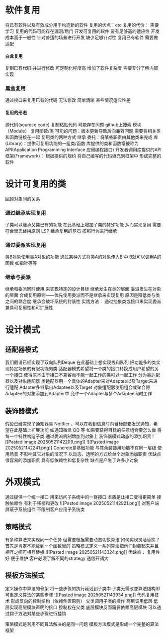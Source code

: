 # 软件复用
将已有软件以及有效成分用于构造新的软件
复用的优点：etc
复用的代价：
	需要学习
	复用的代码可能存在漏洞/后门
开发可复用的软件
	要有足够高的适应性 开发成本高于一般性
	针对普适的场景进行开发 缺少足够针对性
复用已有软件
	需要做适配
#### 白盒复用
复制已有代码 并进行修改
可定制化程度高
增加了软件复杂度 需要充分了解内部实现
### 黑盒复用
通过接口来复用已有的代码 无法修改
简单清晰
某些情况适应性差
#### 复用的形态
源代码(sourece code)
	复制粘贴代码
	可能存在问题
	github上搜索
模块（Module）
	复用函数/类
	可能的问题：版本更新导致后向兼容问题  需要将相关类和函数链接在一起
	复用类的两种方式
		继承
		委托：将某些职责由其他类来完成
库(Library)：提供可复用功能的一组类/函数
库提供的类和函数常被称为API(Application Programming Interface 应用编程接口)
开发者调用库提供的API
框架(Framework)：
根据提供的规约 将自己编写的代码填充到框架中 形成完整的软件
# 设计可复用的类
回顾对象间的关系
### 通过继承实现复用
子类可以继承父类已有的功能 在此基础上增加子类的特殊功能 从而实现复用
需要符合里氏替换原则 LSP
继承复用的基石
按照行为进行继承
### 通过委派实现复用
类B对象使用类A对象的功能
通过某种方式将类A的对象传入B 中 B就可以调用A的函数
如指针等等
### 继承与委派
继承和委派同时使用 来实现特定的设计目标
继承发生在类的层面  委派发生在对象的层面
合成复用原则——优先使用委派而不是继承来实现复用
	原因是降低类与类之间的耦合度
	继承会破坏系统的封装性
实践方法：
	通过抽象类或接口来实现委派 兼具可复用性和可扩展性
# 设计模式
## 适配器模式
我们假设已经实现了双向队列Deque
在此基础上想实现栈和队列
把功能多的类实现特定场景的有限功能的类
适配器模式希望将一个类的接口转换成用户希望的另一个接口 使得原本由于接口不兼容而不能一起工作的类可以一起工作
分为类适配器以及对象适配器
类适配器用一个具体的Adapter来对Adaptee以及Target来进行适配  Adapter多继承自Adaptee以及Target
对象适配器使用组合或聚合将Adaptee的对象添加到Adapter中 允许一个Adapter与多个Adaptee同时工作
## 装饰器模式
假设已经实现了通知器类 Notifier ，可以在收到信息时向目标邮箱发送通知，希望在此基础上扩展功能  如通知微信 QQ 等 
如果要获得目标的任意组合要怎么做
将每一个特性构造子类 通过委派机制增加到对象上
装饰器模式动态的添加职责
![[Pasted image 20250521142209.png]]
![[Pasted image 20250521142241.png]]
Concrete是基础功能
与其余装饰用功能不在同一层级
使用场景  不影响其它对象的情况下 以动态、透明的方式给单个对象添加职责 
优缺点 很容易的添加职责 具有低依赖性和低复杂性 缺点是产生了许多小对象
# 外观模式
通过提供一个统一接口 用来访问子系统中的一群接口
本质是让接口变得更简单 接触依赖性 有利于移植和更改
![[Pasted image 20250521142921.png]]
对客户端屏蔽子系统组件
不限制客户应用子系统类
## 策略模式
有多种算法来实现同一个任务 但需要根据需要动态切换算法 如何实现灵活替换？
首先是肯定不能放到一个函数里的
策略模式定义一系列算法把他们封装起来并且相互之间可相互替换
![[Pasted image 20250521143324.png]]
优缺点：
复用性好 便于维护
客户必须了解不同的strategy
通信开销大
## 模板方法模式
定义操作中算法的骨架
将一些步骤的执行延迟到子类中
子类无需改变算法结构即可重定义算法的某些步骤
![[Pasted image 20250521143934.png]]
代码复用技术
形成反向的控制结构（依赖倒置原则）
父类调用子类的操作 高层调用低层 低层实现高层模块声明的接口
控制权在父类 底层模块反而需要依赖高层模块
可以通过钩子方法对某些步骤进行挂钩 

策略模式是利用不同算法解决的是同一问题 
模板方法模式是形成一个完整的算法框架
